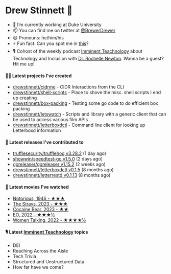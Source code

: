 
# Drew Stinnett 👋

- 🔭 I’m currently working at Duke University
- 📫 You can find me on twitter at [@BrewerDrewer](https://twitter.com/BrewerDrewer)
- 😄 Pronouns: he/him/his
- ⚡ Fun fact: Can you spot me in [this](https://www.youtube.com/watch?v=oL9WnB0qHBA)?
- 🎙 Cohost of the weekly podcast [Imminent Teachnology](https://podcast.imminentteachnology.com/) about Technology and Inclusion with [Dr. Rochelle Newton](https://www.linkedin.com/in/drrochellenewton/). Wanna be a guest? Hit me up!

#### 👨‍💻 Latest projects I've created
- [drewstinnett/cidrme](https://github.com/drewstinnett/cidrme) - CIDR Interactions from the CLI
- [drewstinnett/shell-scripts](https://github.com/drewstinnett/shell-scripts) - Place to shove the misc. shell scripts I end up creating
- [drewstinnett/box-packing](https://github.com/drewstinnett/box-packing) - Testing some go code to do efficient box packing
- [drewstinnett/letswatch](https://github.com/drewstinnett/letswatch) - Scripts and library with a generic client that can be used to access various film APIs
- [drewstinnett/letterboxdctl](https://github.com/drewstinnett/letterboxdctl) - Command line client for looking up Letterboxd information

#### 🚀 Latest releases I've contributed to
- [trufflesecurity/trufflehog v3.28.2](https://github.com/trufflesecurity/trufflehog/releases/tag/v3.28.2) (1 day ago)
- [showwin/speedtest-go v1.5.0](https://github.com/showwin/speedtest-go/releases/tag/v1.5.0) (2 days ago)
- [goreleaser/goreleaser v1.15.2](https://github.com/goreleaser/goreleaser/releases/tag/v1.15.2) (2 weeks ago)
- [drewstinnett/letterboxdctl v0.1.5](https://github.com/drewstinnett/letterboxdctl/releases/tag/v0.1.5) (8 months ago)
- [drewstinnett/letterrestd v0.1.13](https://github.com/drewstinnett/letterrestd/releases/tag/v0.1.13) (8 months ago)

#### 🍿 Latest movies I've watched
- [Notorious, 1946 - ★★★](https://letterboxd.com/mondodrew/film/notorious/)
- [The Strays, 2023 - ★★★](https://letterboxd.com/mondodrew/film/the-strays/)
- [Cocaine Bear, 2023 - ★★](https://letterboxd.com/mondodrew/film/cocaine-bear/)
- [EO, 2022 - ★★★½](https://letterboxd.com/mondodrew/film/eo/)
- [Women Talking, 2022 - ★★★★½](https://letterboxd.com/mondodrew/film/women-talking/)

#### 🎙 Latest [Imminent Teachnology](https://podcast.imminentteachnology.com/) topics
- DEI
- Reaching Across the Aisle
- Tech Trivia
- Structured and Unstructured Data
- How far have we come?
